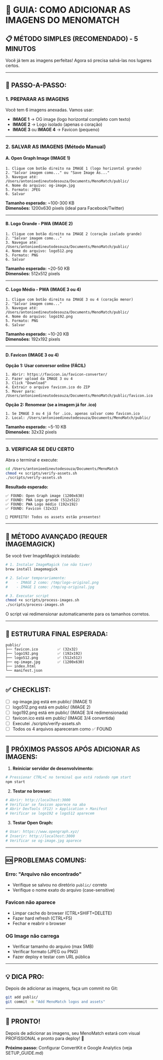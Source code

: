 # 🎨 GUIA: COMO ADICIONAR AS IMAGENS DO MENOMATCH

## 📋 **MÉTODO SIMPLES (RECOMENDADO) - 5 MINUTOS**

Você já tem as imagens perfeitas! Agora só precisa salvá-las nos lugares certos.

---

## 🎯 **PASSO-A-PASSO:**

### **1. PREPARAR AS IMAGENS**

Você tem 6 imagens anexadas. Vamos usar:
- **IMAGE 1** → OG image (logo horizontal completo com texto)
- **IMAGE 2** → Logo isolado (apenas o coração)
- **IMAGE 3** ou **IMAGE 4** → Favicon (pequeno)

---

### **2. SALVAR AS IMAGENS (Método Manual)**

#### **A. Open Graph Image (IMAGE 1)**
```
1. Clique com botão direito na IMAGE 1 (logo horizontal grande)
2. "Salvar imagem como..." ou "Save Image As..."
3. Navegue até: /Users/antonioedineutodesouza/Documents/MenoMatch/public/
4. Nome do arquivo: og-image.jpg
5. Formato: JPEG
6. Salvar
```

**Tamanho esperado:** ~100-300 KB  
**Dimensões:** 1200x630 pixels (ideal para Facebook/Twitter)

---

#### **B. Logo Grande - PWA (IMAGE 2)**
```
1. Clique com botão direito na IMAGE 2 (coração isolado grande)
2. "Salvar imagem como..."
3. Navegue até: /Users/antonioedineutodesouza/Documents/MenoMatch/public/
4. Nome do arquivo: logo512.png
5. Formato: PNG
6. Salvar
```

**Tamanho esperado:** ~20-50 KB  
**Dimensões:** 512x512 pixels

---

#### **C. Logo Médio - PWA (IMAGE 3 ou 4)**
```
1. Clique com botão direito na IMAGE 3 ou 4 (coração menor)
2. "Salvar imagem como..."
3. Navegue até: /Users/antonioedineutodesouza/Documents/MenoMatch/public/
4. Nome do arquivo: logo192.png
5. Formato: PNG
6. Salvar
```

**Tamanho esperado:** ~10-20 KB  
**Dimensões:** 192x192 pixels

---

#### **D. Favicon (IMAGE 3 ou 4)**

**Opção 1: Usar conversor online (FÁCIL)**
```
1. Abrir: https://favicon.io/favicon-converter/
2. Fazer upload da IMAGE 3 ou 4
3. Click "Download"
4. Extrair o arquivo favicon.ico do ZIP
5. Mover para: /Users/antonioedineutodesouza/Documents/MenoMatch/public/favicon.ico
```

**Opção 2: Renomear (se a imagem já for .ico)**
```
1. Se IMAGE 3 ou 4 já for .ico, apenas salvar como favicon.ico
2. Local: /Users/antonioedineutodesouza/Documents/MenoMatch/public/
```

**Tamanho esperado:** ~5-10 KB  
**Dimensões:** 32x32 pixels

---

### **3. VERIFICAR SE DEU CERTO**

Abra o terminal e execute:

```bash
cd /Users/antonioedineutodesouza/Documents/MenoMatch
chmod +x scripts/verify-assets.sh
./scripts/verify-assets.sh
```

**Resultado esperado:**
```
✅ FOUND: Open Graph image (1200x630)
✅ FOUND: PWA Logo grande (512x512)
✅ FOUND: PWA Logo médio (192x192)
✅ FOUND: Favicon (32x32)

🎉 PERFEITO! Todos os assets estão presentes!
```

---

## 🔧 **MÉTODO AVANÇADO (REQUER IMAGEMAGICK)**

Se você tiver ImageMagick instalado:

```bash
# 1. Instalar ImageMagick (se não tiver)
brew install imagemagick

# 2. Salvar temporariamente:
#    - IMAGE 2 como: /tmp/logo-original.png
#    - IMAGE 1 como: /tmp/og-original.jpg

# 3. Executar script
chmod +x scripts/process-images.sh
./scripts/process-images.sh
```

O script vai redimensionar automaticamente para os tamanhos corretos.

---

## 📁 **ESTRUTURA FINAL ESPERADA:**

```
public/
├── favicon.ico         ✅ (32x32)
├── logo192.png         ✅ (192x192)
├── logo512.png         ✅ (512x512)
├── og-image.jpg        ✅ (1200x630)
├── index.html
└── manifest.json
```

---

## ✅ **CHECKLIST:**

- [ ] og-image.jpg está em public/ (IMAGE 1)
- [ ] logo512.png está em public/ (IMAGE 2)
- [ ] logo192.png está em public/ (IMAGE 3/4 redimensionada)
- [ ] favicon.ico está em public/ (IMAGE 3/4 convertida)
- [ ] Executei ./scripts/verify-assets.sh
- [ ] Todos os 4 arquivos apareceram como ✅ FOUND

---

## 🎯 **PRÓXIMOS PASSOS APÓS ADICIONAR AS IMAGENS:**

1. **Reiniciar servidor de desenvolvimento:**
```bash
# Pressionar CTRL+C no terminal que está rodando npm start
npm start
```

2. **Testar no browser:**
```bash
# Abrir: http://localhost:3000
# Verificar se favicon aparece na aba
# Abrir DevTools (F12) > Application > Manifest
# Verificar se logo192 e logo512 aparecem
```

3. **Testar Open Graph:**
```bash
# Usar: https://www.opengraph.xyz/
# Inserir: http://localhost:3000
# Verificar se og-image.jpg aparece
```

---

## 🆘 **PROBLEMAS COMUNS:**

### **Erro: "Arquivo não encontrado"**
- Verifique se salvou no diretório `public/` correto
- Verifique o nome exato do arquivo (case-sensitive)

### **Favicon não aparece**
- Limpar cache do browser (CTRL+SHIFT+DELETE)
- Fazer hard refresh (CTRL+F5)
- Fechar e reabrir o browser

### **OG Image não carrega**
- Verificar tamanho do arquivo (max 5MB)
- Verificar formato (JPEG ou PNG)
- Fazer deploy e testar com URL pública

---

## 💡 **DICA PRO:**

Depois de adicionar as imagens, faça um commit no Git:

```bash
git add public/
git commit -m "Add MenoMatch logos and assets"
```

---

## 🎉 **PRONTO!**

Depois de adicionar as imagens, seu MenoMatch estará com visual PROFISSIONAL e pronto para deploy! 🚀

**Próximo passo:** Configurar ConvertKit e Google Analytics (veja SETUP_GUIDE.md)




